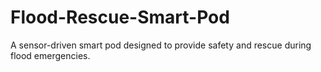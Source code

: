 # Flood-Rescue-Smart-Pod
 A sensor-driven smart pod designed to provide safety and rescue during flood emergencies.
